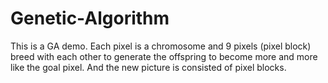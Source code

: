 # Genetic-Algorithm

This is a GA demo. Each pixel is a chromosome and 9 pixels (pixel block) breed with each other to generate the offspring to become more and more like the
goal pixel. And the new picture is consisted of pixel blocks. 
